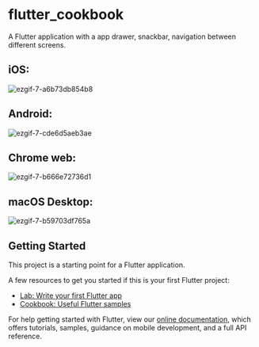 # flutter_cookbook

A Flutter application with a app drawer, snackbar, navigation between different screens.

## iOS:
![ezgif-7-a6b73db854b8](https://user-images.githubusercontent.com/6988364/112091926-6cc69c00-8bbc-11eb-80d5-a47ebb38591a.gif)

## Android:
![ezgif-7-cde6d5aeb3ae](https://user-images.githubusercontent.com/6988364/112091934-73551380-8bbc-11eb-9c30-62a1f079839d.gif)

## Chrome web:
![ezgif-7-b666e72736d1](https://user-images.githubusercontent.com/6988364/112091938-751ed700-8bbc-11eb-94ba-45a0586741b9.gif)

## macOS Desktop:
![ezgif-7-b59703df765a](https://user-images.githubusercontent.com/6988364/112091940-751ed700-8bbc-11eb-93d6-794fd8cbc6c3.gif)

## Getting Started

This project is a starting point for a Flutter application.

A few resources to get you started if this is your first Flutter project:

- [Lab: Write your first Flutter app](https://flutter.dev/docs/get-started/codelab)
- [Cookbook: Useful Flutter samples](https://flutter.dev/docs/cookbook)

For help getting started with Flutter, view our
[online documentation](https://flutter.dev/docs), which offers tutorials,
samples, guidance on mobile development, and a full API reference.
